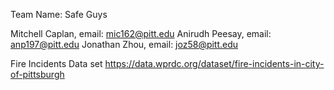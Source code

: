 Team Name: Safe Guys

Mitchell Caplan, email: mic162@pitt.edu
Anirudh Peesay, email: anp197@pitt.edu
Jonathan Zhou, email: joz58@pitt.edu

Fire Incidents Data set https://data.wprdc.org/dataset/fire-incidents-in-city-of-pittsburgh
